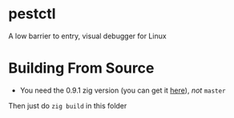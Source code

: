 # pestctl
A low barrier to entry, visual debugger for Linux

# Building From Source
* You need the 0.9.1 zig version (you can get it [here](https://ziglang.org/download/)), *not* `master`

Then just do `zig build` in this folder
